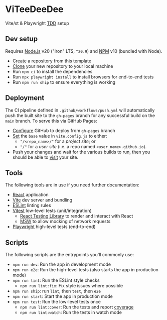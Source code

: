 # ViTeeDeeDee

Vite/st & Playwright [TDD] setup

## Dev setup

Requires [Node.js] v20 ("Iron" LTS, `^20.9`) and [NPM] v10 (bundled with Node).

- [Create][github-create] a repository from this template
- [Clone][github-clone] your new repository to your local machine
- Run `npm ci` to install the dependencies
- Run `npx playwright install` to install browsers for end-to-end tests
- Run `npm run ship` to ensure everything is working

## Deployment

The CI pipeline defined in `.github/workflows/push.yml` will automatically push the built site to the `gh-pages` branch for any successful build on the `main` branch. To serve this via GitHub Pages:

- [Configure][github-publish] GitHub to deploy from `gh-pages` branch
- [Set][vite-deploy] the `base` value in `vite.config.js` to either:
    - `"/<repo_name>/"` for a _project site_; or
    - `"/"` for a _user site_ (i.e. a repo named `<user_name>.github.io`).
- Push your changes and wait for the various builds to run, then you should be able to [visit][github-visit] your site.

## Tools

The following tools are in use if you need further documentation:

- [React] application
- [Vite] dev server and bundling
- [ESLint] linting rules
- [Vitest] low-level tests (unit/integration)
    - [React Testing Library] to render and interact with React
    - [MSW] to allow mocking of network requests
- [Playwright] high-level tests (end-to-end)

## Scripts

The following scripts are the entrypoints you'll commonly use:

- `npm run dev`: Run the app in development mode
- `npm run e2e`: Run the high-level tests (also starts the app in production mode)
- `npm run lint`: Run the ESLint style checks
    - `npm run lint:fix`: Fix style issues where possible
- `npm run ship`: run `lint`, then `test`, then `e2e`
- `npm run start`: Start the app in production mode
- `npm run test`: Run the low-level tests once
    - `npm run lint:cover`: Run the tests and report [coverage][vitest-coverage]
    - `npm run lint:watch`: Run the tests in watch mode

[eslint]: https://eslint.org/
[github-clone]: https://docs.github.com/en/repositories/creating-and-managing-repositories/cloning-a-repository
[github-create]: https://docs.github.com/en/repositories/creating-and-managing-repositories/creating-a-repository-from-a-template
[github-publish]: https://docs.github.com/en/pages/getting-started-with-github-pages/configuring-a-publishing-source-for-your-github-pages-site#publishing-from-a-branch
[github-visit]: https://docs.github.com/en/pages/getting-started-with-github-pages/creating-a-github-pages-site#creating-your-site
[msw]: https://mswjs.io/
[node.js]: https://nodejs.org/en
[npm]: https://www.npmjs.com/
[playwright]: https://playwright.dev/
[react]: https://react.dev/
[react testing library]: https://testing-library.com/docs/react-testing-library/intro/
[tdd]: https://testdriven.io/test-driven-development/
[vite]: https://vitejs.dev/
[vite-deploy]: https://vitejs.dev/guide/static-deploy.html#github-pages
[vitest]: https://vitest.dev/
[vitest-coverage]: https://vitest.dev/guide/coverage.html
